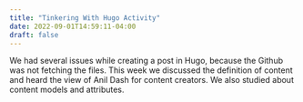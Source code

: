```yaml
---
title: "Tinkering With Hugo Activity"
date: 2022-09-01T14:59:11-04:00
draft: false
---
```

We had several issues while creating a post in Hugo, because the Github was not fetching the files. This week we discussed the definition of content and heard the view of Anil Dash for content creators. We also studied about content models and attributes.
